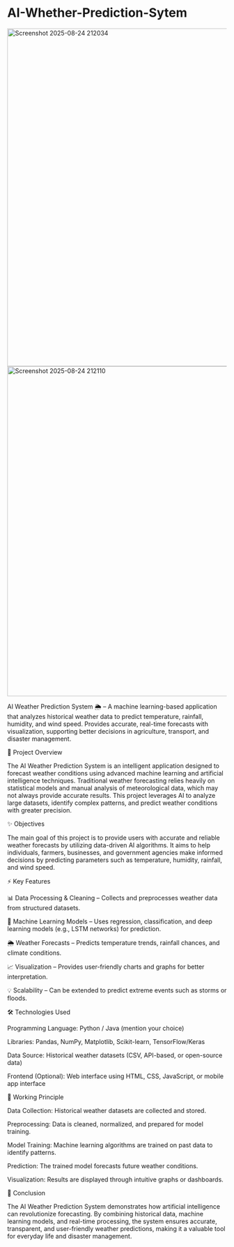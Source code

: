 # AI-Whether-Prediction-Sytem

<img width="996" height="775" alt="Screenshot 2025-08-24 212034" src="https://github.com/user-attachments/assets/b57ba9ca-8aef-4b3d-a299-bfe0f6aceee4" />
<img width="1105" height="757" alt="Screenshot 2025-08-24 212110" src="https://github.com/user-attachments/assets/47e620eb-7eea-444e-a08a-4827cdd74879" />


AI Weather Prediction System 🌦️ – A machine learning-based application that analyzes historical weather data to predict temperature, rainfall, humidity, and wind speed. Provides accurate, real-time forecasts with visualization, supporting better decisions in agriculture, transport, and disaster management.

📌 Project Overview

The AI Weather Prediction System is an intelligent application designed to forecast weather conditions using advanced machine learning and artificial intelligence techniques. Traditional weather forecasting relies heavily on statistical models and manual analysis of meteorological data, which may not always provide accurate results. This project leverages AI to analyze large datasets, identify complex patterns, and predict weather conditions with greater precision.

✨ Objectives

The main goal of this project is to provide users with accurate and reliable weather forecasts by utilizing data-driven AI algorithms. It aims to help individuals, farmers, businesses, and government agencies make informed decisions by predicting parameters such as temperature, humidity, rainfall, and wind speed.

⚡ Key Features

📊 Data Processing & Cleaning – Collects and preprocesses weather data from structured datasets.

🤖 Machine Learning Models – Uses regression, classification, and deep learning models (e.g., LSTM networks) for prediction.

🌦️ Weather Forecasts – Predicts temperature trends, rainfall chances, and climate conditions.

📈 Visualization – Provides user-friendly charts and graphs for better interpretation.

💡 Scalability – Can be extended to predict extreme events such as storms or floods.

🛠️ Technologies Used

Programming Language: Python / Java (mention your choice)

Libraries: Pandas, NumPy, Matplotlib, Scikit-learn, TensorFlow/Keras

Data Source: Historical weather datasets (CSV, API-based, or open-source data)

Frontend (Optional): Web interface using HTML, CSS, JavaScript, or mobile app interface

🚀 Working Principle

Data Collection: Historical weather datasets are collected and stored.

Preprocessing: Data is cleaned, normalized, and prepared for model training.

Model Training: Machine learning algorithms are trained on past data to identify patterns.

Prediction: The trained model forecasts future weather conditions.

Visualization: Results are displayed through intuitive graphs or dashboards.

🎯 Conclusion

The AI Weather Prediction System demonstrates how artificial intelligence can revolutionize forecasting. By combining historical data, machine learning models, and real-time processing, the system ensures accurate, transparent, and user-friendly weather predictions, making it a valuable tool for everyday life and disaster management.
